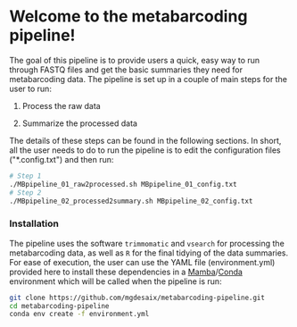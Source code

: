 # Welcome to the metabarcoding pipeline!

The goal of this pipeline is to provide users a quick, easy way to run through FASTQ files and get the basic summaries they need for metabarcoding data. The pipeline is set up in a couple of main steps for the user to run:

1. Process the raw data

2. Summarize the processed data

The details of these steps can be found in the following sections. In short, all the user needs to do to run the pipeline is to edit the configuration files ("*.config.txt") and then run:

```sh
# Step 1
./MBpipeline_01_raw2processed.sh MBpipeline_01_config.txt
# Step 2
./MBpipeline_02_processed2summary.sh MBpipeline_02_config.txt
```

### Installation

The pipeline uses the software `trimmomatic` and `vsearch` for processing the metabarcoding data, as well as `R` for the final tidying of the data summaries. For ease of execution, the user can use the YAML file (environment.yml) provided here to install these dependencies in a [Mamba](https://mamba.readthedocs.io/en/latest/index.html)/[Conda](https://docs.conda.io/projects/conda/en/stable/) environment which will be called when the pipeline is run:

```sh
git clone https://github.com/mgdesaix/metabarcoding-pipeline.git
cd metabarcoding-pipeline
conda env create -f environment.yml
```









